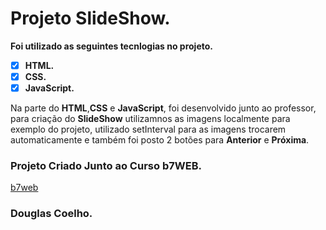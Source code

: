 # Projeto SlideShow.

**Foi utilizado as seguintes tecnlogias no projeto.**

- [x] **HTML.**
- [x] **CSS.**
- [x] **JavaScript.**

Na parte do **HTML**,**CSS** e **JavaScript**, foi desenvolvido junto ao professor, para criação do **SlideShow** utilizamnos as imagens localmente para exemplo do projeto, utilizado setInterval para as imagens trocarem automaticamente e também foi posto 2 botões para **Anterior** e **Próxima**.

### Projeto Criado Junto ao Curso b7WEB.
[b7web](https://b7web.com.br/)
### Douglas Coelho.